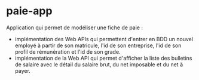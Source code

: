 # paie-app

Application qui permet de modéliser une fiche de paie : 
- implémentation des Web APIs qui permettent d'entrer en BDD un nouvel employé à partir de son matricule, l'id de son entreprise, l'id de son profil de rémunération et l'id de son grade.
- implémentation de la Web API qui permet d'afficher la liste des bulletins de salaire avec le détail du salaire brut, du net imposable et du net à payer.
